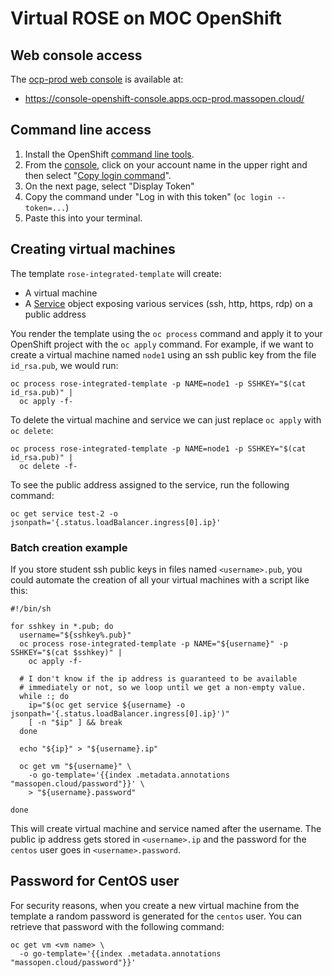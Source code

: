 # Virtual ROSE on MOC OpenShift

## Web console access

The [ocp-prod web console][console] is available at:

- https://console-openshift-console.apps.ocp-prod.massopen.cloud/

[console]: https://console-openshift-console.apps.ocp-prod.massopen.cloud/

## Command line access

1. Install the OpenShift [command line tools][cli].
2. From the [console][], click on your account name in the upper
   right and then select "[Copy login command][login]".
3. On the next page, select "Display Token"
4. Copy the command under "Log in with this token" (`oc login
   --token=...`)
5. Paste this into your terminal.

[cli]: https://console-openshift-console.apps.ocp-prod.massopen.cloud/command-line-tools
[login]: https://oauth-openshift.apps.ocp-prod.massopen.cloud/oauth/token/request

## Creating virtual machines

The template `rose-integrated-template` will create:

- A virtual machine
- A [Service][] object exposing various services (ssh, http, https,
  rdp) on a public address

[service]: https://kubernetes.io/docs/concepts/services-networking/service/

You render the template using the `oc process` command and apply it to
your OpenShift project with the `oc apply` command.  For example, if
we want to create a virtual machine named `node1` using an ssh public
key from the file `id_rsa.pub`, we would run:

```
oc process rose-integrated-template -p NAME=node1 -p SSHKEY="$(cat id_rsa.pub)" |
  oc apply -f-
```

To delete the virtual machine and service we can just replace `oc
apply` with `oc delete`:

```
oc process rose-integrated-template -p NAME=node1 -p SSHKEY="$(cat id_rsa.pub)" |
  oc delete -f-
```

To see the public address assigned to the service, run the following
command:

```
oc get service test-2 -o jsonpath='{.status.loadBalancer.ingress[0].ip}'
```

### Batch creation example

If you store student ssh public keys in files named `<username>.pub`,
you could automate the creation of all your virtual machines with a
script like this:

```
#!/bin/sh

for sshkey in *.pub; do
  username="${sshkey%.pub}"
  oc process rose-integrated-template -p NAME="${username}" -p SSHKEY="$(cat $sshkey)" |
    oc apply -f-

  # I don't know if the ip address is guaranteed to be available
  # immediately or not, so we loop until we get a non-empty value.
  while :; do
    ip="$(oc get service ${username} -o jsonpath='{.status.loadBalancer.ingress[0].ip}')"
    [ -n "$ip" ] && break
  done

  echo "${ip}" > "${username}.ip"

  oc get vm "${username}" \
    -o go-template='{{index .metadata.annotations "massopen.cloud/password"}}' \
    > "${username}.password"

done
```

This will create virtual machine and service named after the username.
The public ip address gets stored in `<username>.ip` and the password
for the `centos` user goes in `<username>.password`.

## Password for CentOS user

For security reasons, when you create a new virtual machine from the
template a random password is generated for the `centos` user. You can
retrieve that password with the following command:

```
oc get vm <vm name> \
  -o go-template='{{index .metadata.annotations "massopen.cloud/password"}}'
```
